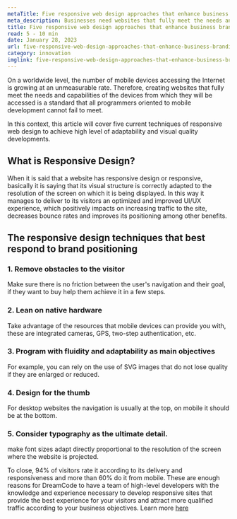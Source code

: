 ```yaml
---
metaTitle: Five responsive web design approaches that enhance business branding
meta_description: Businesses need websites that fully meet the needs and capabilities of the devices from which their customers access them. This is a standard that all programmers oriented to mobile development cannot fail to meet
title: Five responsive web design approaches that enhance business branding
read: 5 - 10 min
date: January 28, 2023
url: five-responsive-web-design-approaches-that-enhance-business-branding
category: innovation
imglink: five-responsive-web-design-approaches-that-enhance-business-branding.jpg
---
```


On a worldwide level, the number of mobile devices accessing the Internet is growing at an unmeasurable rate. Therefore, creating websites that fully meet the needs and capabilities of the devices from which they will be accessed is a standard that all programmers oriented to mobile development cannot fail to meet.

In this context, this article will cover five current techniques of responsive web design to achieve high level of adaptability and visual quality developments.

## What is Responsive Design?

When it is said that a website has responsive design or responsive, basically it is saying that its visual structure is correctly adapted to the resolution of the screen on which it is being displayed. In this way it manages to deliver to its visitors an optimized and improved UI/UX experience, which positively impacts on increasing traffic to the site, decreases bounce rates and improves its positioning among other benefits.

## The responsive design techniques that best respond to brand positioning

### 1. Remove obstacles to the visitor

Make sure there is no friction between the user's navigation and their goal, if they want to buy help them achieve it in a few steps.

### 2. Lean on native hardware

Take advantage of the resources that mobile devices can provide you with, these are integrated cameras, GPS, two-step authentication, etc.

### 3. Program with fluidity and adaptability as main objectives

For example, you can rely on the use of SVG images that do not lose quality if they are enlarged or reduced.

### 4. Design for the thumb

For desktop websites the navigation is usually at the top, on mobile it should be at the bottom.

### 5. Consider typography as the ultimate detail.

make font sizes adapt directly proportional to the resolution of the screen where the website is projected.

To close, 94% of visitors rate it according to its delivery and responsiveness and more than 60% do it from mobile. These are enough reasons for DreamCode to have a team of high-level developers with the knowledge and experience necessary to develop responsive sites that provide the best experience for your visitors and attract more qualified traffic according to your business objectives. Learn more [here](https://www.dreamcodesoft.com/en/services)
